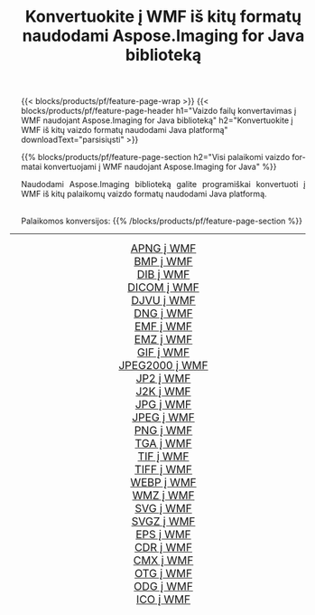﻿---
title: Konvertuokite į WMF iš kitų formatų naudodami Aspose.Imaging for Java biblioteką 
weight: 3920
url: /lt/java/conversion/to/wmf/ 
lang: lt
langdirlevel: 2
locales: zh-hans,ja,it,ru,de,es,fr,nl,id,lt,pl,pt,vi,tr,ko,zh-hant,ar,hi,th,sv,cs,uk,he
description: Naudodami Aspose.Imaging galite konvertuoti į WMF iš kitų formatų naudodami Java
---

{{< blocks/products/pf/feature-page-wrap >}}
{{< blocks/products/pf/feature-page-header h1="Vaizdo failų konvertavimas į WMF naudojant Aspose.Imaging for Java biblioteką" h2="Konvertuokite į WMF iš kitų vaizdo formatų naudodami Java platformą" downloadText="parsisiųsti" >}}


{{% blocks/products/pf/feature-page-section  h2="Visi palaikomi vaizdo formatai konvertuojami į WMF naudojant Aspose.Imaging for Java" %}}
<p align=justify>Naudodami Aspose.Imaging biblioteką galite programiškai konvertuoti į WMF iš kitų palaikomų vaizdo formatų naudodami Java platformą.</p>
<br/>
Palaikomos konversijos:
{{% /blocks/products/pf/feature-page-section %}}
<div class="container-fluid productfamilypage bg-gray">
    <div class="convertypes bg-gray agp-content section">
        <div class="container">
		<hr style="margin-left:-20px;"/>
		<div class="row other-converters" style="gap: 10px;font-size: 19px;text-align:center;">
		    <div class='col-md-2 other-converter remove-lp remove-rp'><a href="/imaging/lt/java/conversion/apng-to-wmf/" style="padding:15px;">APNG į WMF</a></div>
<div class='col-md-2 other-converter remove-lp remove-rp'><a href="/imaging/lt/java/conversion/bmp-to-wmf/" style="padding:15px;">BMP į WMF</a></div>
<div class='col-md-2 other-converter remove-lp remove-rp'><a href="/imaging/lt/java/conversion/dib-to-wmf/" style="padding:15px;">DIB į WMF</a></div>
<div class='col-md-2 other-converter remove-lp remove-rp'><a href="/imaging/lt/java/conversion/dicom-to-wmf/" style="padding:15px;">DICOM į WMF</a></div>
<div class='col-md-2 other-converter remove-lp remove-rp'><a href="/imaging/lt/java/conversion/djvu-to-wmf/" style="padding:15px;">DJVU į WMF</a></div>
<div class='col-md-2 other-converter remove-lp remove-rp'><a href="/imaging/lt/java/conversion/dng-to-wmf/" style="padding:15px;">DNG į WMF</a></div>
<div class='col-md-2 other-converter remove-lp remove-rp'><a href="/imaging/lt/java/conversion/emf-to-wmf/" style="padding:15px;">EMF į WMF</a></div>
<div class='col-md-2 other-converter remove-lp remove-rp'><a href="/imaging/lt/java/conversion/emz-to-wmf/" style="padding:15px;">EMZ į WMF</a></div>
<div class='col-md-2 other-converter remove-lp remove-rp'><a href="/imaging/lt/java/conversion/gif-to-wmf/" style="padding:15px;">GIF į WMF</a></div>
<div class='col-md-2 other-converter remove-lp remove-rp'><a href="/imaging/lt/java/conversion/jpeg2000-to-wmf/" style="padding:15px;">JPEG2000 į WMF</a></div>
<div class='col-md-2 other-converter remove-lp remove-rp'><a href="/imaging/lt/java/conversion/jp2-to-wmf/" style="padding:15px;">JP2 į WMF</a></div>
<div class='col-md-2 other-converter remove-lp remove-rp'><a href="/imaging/lt/java/conversion/j2k-to-wmf/" style="padding:15px;">J2K į WMF</a></div>
<div class='col-md-2 other-converter remove-lp remove-rp'><a href="/imaging/lt/java/conversion/jpg-to-wmf/" style="padding:15px;">JPG į WMF</a></div>
<div class='col-md-2 other-converter remove-lp remove-rp'><a href="/imaging/lt/java/conversion/jpeg-to-wmf/" style="padding:15px;">JPEG į WMF</a></div>
<div class='col-md-2 other-converter remove-lp remove-rp'><a href="/imaging/lt/java/conversion/png-to-wmf/" style="padding:15px;">PNG į WMF</a></div>
<div class='col-md-2 other-converter remove-lp remove-rp'><a href="/imaging/lt/java/conversion/tga-to-wmf/" style="padding:15px;">TGA į WMF</a></div>
<div class='col-md-2 other-converter remove-lp remove-rp'><a href="/imaging/lt/java/conversion/tif-to-wmf/" style="padding:15px;">TIF į WMF</a></div>
<div class='col-md-2 other-converter remove-lp remove-rp'><a href="/imaging/lt/java/conversion/tiff-to-wmf/" style="padding:15px;">TIFF į WMF</a></div>
<div class='col-md-2 other-converter remove-lp remove-rp'><a href="/imaging/lt/java/conversion/webp-to-wmf/" style="padding:15px;">WEBP į WMF</a></div>
<div class='col-md-2 other-converter remove-lp remove-rp'><a href="/imaging/lt/java/conversion/wmz-to-wmf/" style="padding:15px;">WMZ į WMF</a></div>
<div class='col-md-2 other-converter remove-lp remove-rp'><a href="/imaging/lt/java/conversion/svg-to-wmf/" style="padding:15px;">SVG į WMF</a></div>
<div class='col-md-2 other-converter remove-lp remove-rp'><a href="/imaging/lt/java/conversion/svgz-to-wmf/" style="padding:15px;">SVGZ į WMF</a></div>
<div class='col-md-2 other-converter remove-lp remove-rp'><a href="/imaging/lt/java/conversion/eps-to-wmf/" style="padding:15px;">EPS į WMF</a></div>
<div class='col-md-2 other-converter remove-lp remove-rp'><a href="/imaging/lt/java/conversion/cdr-to-wmf/" style="padding:15px;">CDR į WMF</a></div>
<div class='col-md-2 other-converter remove-lp remove-rp'><a href="/imaging/lt/java/conversion/cmx-to-wmf/" style="padding:15px;">CMX į WMF</a></div>
<div class='col-md-2 other-converter remove-lp remove-rp'><a href="/imaging/lt/java/conversion/otg-to-wmf/" style="padding:15px;">OTG į WMF</a></div>
<div class='col-md-2 other-converter remove-lp remove-rp'><a href="/imaging/lt/java/conversion/odg-to-wmf/" style="padding:15px;">ODG į WMF</a></div>
<div class='col-md-2 other-converter remove-lp remove-rp'><a href="/imaging/lt/java/conversion/ico-to-wmf/" style="padding:15px;">ICO į WMF</a></div>
                </div>
        </div>
    </div>
</div>
<br/>

